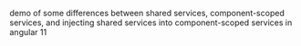demo of some differences between shared services, component-scoped services, and injecting shared services into component-scoped services in angular 11
